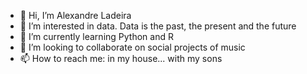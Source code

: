 - 👋 Hi, I’m Alexandre Ladeira
- 👀 I’m interested in data. Data is the past, the present and the future 
- 🌱 I’m currently learning Python and R
- 💞️ I’m looking to collaborate on social projects of music
- 📫 How to reach me: in my house... with my sons

<!---
Ladeiraalexandre/Ladeiraalexandre is a ✨ special ✨ repository because its `README.md` (this file) appears on your GitHub profile.
You can click the Preview link to take a look at your changes.
--->
